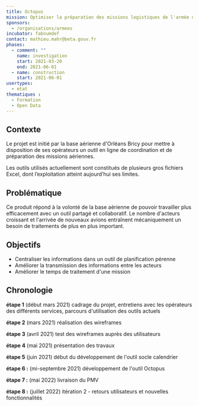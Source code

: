 ```yaml
---
title: Octopus
mission: Optimiser la préparation des missions logistiques de l'armée de l'air
sponsors:
  - /organisations/armees
incubator: fabnumdef
contact: mathieu.mahr@beta.gouv.fr
phases:
  - comment: ""
    name: investigation
    start: 2021-03-20
    end: 2021-06-01
  - name: construction
    start: 2021-06-01
usertypes:
  - etat
thematiques : 
  - Formation
  - Open Data
---
```

## Contexte

Le projet est initié par la base aérienne d'Orléans Bricy pour mettre à disposition de ses opérateurs un outil en ligne de coordination et de préparation des missions aériennes.

Les outils utilisés actuellement sont constitués de plusieurs gros fichiers Excel, dont l’exploitation atteint aujourd’hui ses limites.

## **Problématique**

Ce produit répond à la volonté de la base aérienne de pouvoir travailler plus efficacement avec un outil partagé et collaboratif. Le nombre d'acteurs croissant et l'arrivée de nouveaux avions entraînent mécaniquement un besoin de traitements de plus en plus important.

## **Objectifs**

- Centraliser les informations dans un outil de planification pérenne
- Améliorer la transmission des informations entre les acteurs
- Améliorer le temps de traitement d'une mission

## **Chronologie**

**étape 1** (début mars 2021) cadrage du projet, entretiens avec les opérateurs des différents services,  parcours d'utilisation des outils actuels

**étape 2** (mars 2021) réalisation des wireframes 

**étape 3** (avril 2021) test des wireframes auprès des utilisateurs

**étape 4** (mai 2021) présentation des travaux 

**étape 5** (juin 2021) début du développement de l'outil socle calendrier

**étape 6 :** (mi-septembre 2021) développement de l'outil Octopus

**étape 7 :** (mai 2022) livraison du PMV 

**étape 8 :** (juillet 2022) itération 2 - retours utilisateurs et nouvelles fonctionnalités
